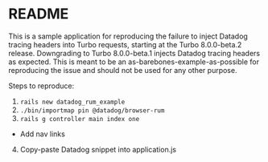 # README

This is a sample application for reproducing the failure to inject Datadog
tracing headers into Turbo requests, starting at the Turbo 8.0.0-beta.2 release.
Downgrading to Turbo 8.0.0-beta.1 injects Datadog tracing headers as expected.
This is meant to be an as-barebones-example-as-possible for reproducing the
issue and should not be used for any other purpose.

Steps to reproduce:

1. `rails new datadog_rum_example`
2. `./bin/importmap pin @datadog/browser-rum`
3. `rails g controller main index one`
  - Add nav links
4. Copy-paste Datadog snippet into application.js
